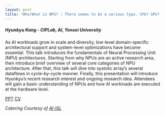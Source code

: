 ```yaml
---
layout: post
title: "Who/What is NPU? : There seems to be a serious typo. CPU? GPU? NPU!"
---
```


<h5>
    Hyunkyu Kang - CIPLab, AI, Yonsei University
</h5>

As AI workloads grow in scale and diversity, low-level domain-specific architectural support and system-level optimizations have become essential. This talk introduces the fundamentals of Neural Processing Unit (NPU) architectures. Starting from why NPUs are an active research area, then introduce brief overview of several core categories of NPU architecture. After that, this talk will dive into systolic array’s several dataflows in cycle-by-cycle manner. Finally, this presentation will introduce Hyunkyu’s recent research interest and ongoing research idea. Attendees will gain a basic understanding of NPUs and how AI workloads are executed at the hardware level.

[PPT](https://docs.google.com/presentation/d/1fWkWi3UbQUzrjE5SPheioULYevVVeuUr/edit?usp=sharing&ouid=111948851444227468135&rtpof=true&sd=true)
[CV](www.linkedin.com/in/hyunkyu-kang-717774362)

<i>
    Catering Courtesy of <a href="https://albert-no.github.io/">AI-ISL</a>
</i>